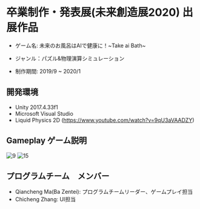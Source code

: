 # 卒業制作・発表展(未来創造展2020) 出展作品
- ゲーム名: 未来のお風呂はAIで健康に！~Take ai Bath~

- ジャンル：パズル&物理演算シミュレーション

- 制作期間: 2019/9 ~ 2020/1

## 開発環境
- Unity 2017.4.33f1
- Microsoft Visual Studio
- Liquid Physics 2D (https://www.youtube.com/watch?v=9qU3aVAADZY)

## Gameplay ゲーム説明
![9](https://user-images.githubusercontent.com/40135819/149006016-abb6acf6-d313-4eed-90f5-36544e319ef6.JPG)
![15](https://user-images.githubusercontent.com/40135819/149006098-a387647c-d02a-44c2-aa47-b0195418ec22.JPG)

## プログラムチーム　メンバー
- Qiancheng Ma(Ba Zentei): プログラムチームリーダー、ゲームプレイ担当
- Chicheng Zhang: UI担当




